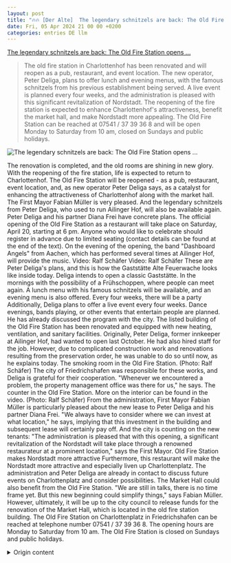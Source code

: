 ```yaml
---
layout: post
title: "🔥🔥 [Der Alte]  The legendary schnitzels are back: The Old Fire Station opens ..."
date: Fri, 05 Apr 2024 21 00 00 +0200
categories: entries DE llm
---
```

[ The legendary schnitzels are back: The Old Fire Station opens ...](https://www.schwaebische.de/regional/bodensee/friedrichshafen/die-legendaeren-schnitzel-sind-zurueck-die-alte-feuerwache-eroeffnet-wieder-2410526)

> The old fire station in Charlottenhof has been renovated and will reopen as a pub, restaurant, and event location. The new operator, Peter Deliga, plans to offer lunch and evening menus, with the famous schnitzels from his previous establishment being served. A live event is planned every four weeks, and the administration is pleased with this significant revitalization of Nordstadt. The reopening of the fire station is expected to enhance Charlottenhof's attractiveness, benefit the market hall, and make Nordstadt more appealing. The Old Fire Station can be reached at 07541 / 37 39 36 8 and will be open Monday to Saturday from 10 am, closed on Sundays and public holidays.

![ The legendary schnitzels are back: The Old Fire Station opens ...](https://cdn.schwaebische.de/2022/11/23/56176212-85d4-4a1f-9453-c2516d33aff9.jpeg)

 The renovation is completed, and the old rooms are shining in new glory. With the reopening of the fire station, life is expected to return to Charlottenhof. 
The Old Fire Station will be reopened - as a pub, restaurant, event location, and, as new operator Peter Deliga says, as a catalyst for enhancing the attractiveness of Charlottenhof along with the market hall. The First Mayor Fabian Müller is very pleased. And the legendary schnitzels from Peter Deliga, who used to run Ailinger Hof, will also be available again.
Peter Deliga and his partner Diana Frei have concrete plans. The official opening of the Old Fire Station as a restaurant will take place on Saturday, April 20, starting at 6 pm. Anyone who would like to celebrate should register in advance due to limited seating (contact details can be found at the end of the text). On the evening of the opening, the band "Dashboard Angels" from Aachen, which has performed several times at Ailinger Hof, will provide the music.
Video: Ralf Schäfer Video: Ralf Schäfer
These are Peter Deliga's plans, and this is how the Gaststätte Alte Feuerwache looks like inside today.
Deliga intends to open a classic Gaststätte. In the mornings with the possibility of a Frühschoppen, where people can meet again. A lunch menu with his famous schnitzels will be available, and an evening menu is also offered.
Every four weeks, there will be a party
Additionally, Deliga plans to offer a live event every four weeks. Dance evenings, bands playing, or other events that entertain people are planned. He has already discussed the program with the city.
The listed building of the Old Fire Station has been renovated and equipped with new heating, ventilation, and sanitary facilities. Originally, Peter Deliga, former innkeeper at Ailinger Hof, had wanted to open last October. He had also hired staff for the job. However, due to complicated construction work and renovations resulting from the preservation order, he was unable to do so until now, as he explains today.
The smoking room in the Old Fire Station. (Photo: Ralf Schäfer)
The city of Friedrichshafen was responsible for these works, and Deliga is grateful for their cooperation. "Whenever we encountered a problem, the property management office was there for us," he says.
The counter in the Old Fire Station. More on the interior can be found in the video. (Photo: Ralf Schäfer)
From the administration, First Mayor Fabian Müller is particularly pleased about the new lease to Peter Deliga and his partner Diana Frei. "We always have to consider where we can invest at what location," he says, implying that this investment in the building and subsequent lease will certainly pay off.
And the city is counting on the new tenants: "The administration is pleased that with this opening, a significant revitalization of the Nordstadt will take place through a renowned restaurateur at a prominent location," says the First Mayor.
Old Fire Station makes Nordstadt more attractive
Furthermore, this restaurant will make the Nordstadt more attractive and especially liven up Charlottenplatz. The administration and Peter Deliga are already in contact to discuss future events on Charlottenplatz and consider possibilities.
The Market Hall could also benefit from the Old Fire Station. "We are still in talks, there is no time frame yet. But this new beginning could simplify things," says Fabian Müller. However, ultimately, it will be up to the city council to release funds for the renovation of the Market Hall, which is located in the old fire station building.
The Old Fire Station on Charlottenplatz in Friedrichshafen can be reached at telephone number 07541 / 37 39 36 8.
The opening hours are Monday to Saturday from 10 am. The Old Fire Station is closed on Sundays and public holidays.

<details>
  <summary>Origin content</summary>
  ---
layout: post
title: "🔥🔥 [Der Alte] Die legendären Schnitzel sind zurück: Die Alte Feuerwache eröffnet ..."
date: Fri, 05 Apr 2024 21:00:00 +0200
categories: entries DE
---
[Die legendären Schnitzel sind zurück: Die Alte Feuerwache eröffnet ...](https://www.schwaebische.de/regional/bodensee/friedrichshafen/die-legendaeren-schnitzel-sind-zurueck-die-alte-feuerwache-eroeffnet-wieder-2410526)

![Die legendären Schnitzel sind zurück: Die Alte Feuerwache eröffnet ...](https://cdn.schwaebische.de/2022/11/23/56176212-85d4-4a1f-9453-c2516d33aff9.jpeg)

Die Renovierung ist abgeschlossen, die alten Räume erstrahlen im neuen Glanz. Mit der Eröffnung der Feuerwache soll am Charlottenhof wieder Leben einkehren.

Die Alte Feuerwache wird wieder eröffnet - als Kneipe, Restaurant, Veranstaltungsort und, wie der neue Betreiber Peter Deliga sagt, als Motor für die Attraktivierung des Charlottenhofes samt der Markthalle. Den Ersten Bürgermeister Fabian Müller freut das sehr. Und die legendären Schnitzel von Peter Deliga, der früher den Ailinger Hof betrieben hat, wird es auch wieder geben.

Peter Deliga und seine Partnerin Diana Frei haben konkrete Pläne. Die offizielle Eröffnung der Alten Feuerwache als Gaststätte findet am Samstag, 20. April ab 18 Uhr statt. Wer Lust hat, mitzufeiern, sollte sich aber wegen des begrenzten Platzangebotes vorher telefonisch anmelden (siehe Infobox am Ende des Textes). Am Eröffnungsabend wird die Band „Dashboard Angels“ aus Aachen, die im Ailinger Hof schon mehrfach aufgetreten ist, für den guten Ton sorgen.

Video: Ralf Schäfer Video: Ralf Schäfer

Das sind Peter Deligas Pläne und so sieht die Gaststätte Alte Feuerwache heute von innen aus.

Deliga will mit der Alten Feuerwache eine klassische Gaststätte aufmachen. Morgens mit der Möglichkeit eines Frühschoppens, man soll sich hier wieder treffen können. Einen Mittagstisch mit seinen berühmten Schnitzeln wird es geben, und eine Abendkarte ist ebenfalls vorhanden.

Alle vier Wochen Party

Dazu will er alle vier Wochen eine Live-Veranstaltung anbieten. Tanzabende, Bands, die spielen oder andere Veranstaltungen, die die Menschen unterhalten sollen, sind da geplant. Vorstellungen vom Programm hat er bereits einige, mit der Stadt sei das auch alles abgesprochen.

Das denkmalgeschützte Haus der Alten Feuerwache ist saniert, komplett mit neuer Heizung, Lüftung und Sanitärräumen versehen und endlich fertig geworden. Eigentlich wollte Peter Deliga, ehemals Wirt im Ailinger Hof, schon im Oktober vergangenen Jahres eröffnen. Personal dafür hatte er ebenfalls eingestellt. Doch dann kam das eine Problemchen nach dem anderen, in erster Linie den komplizierten Bauarbeiten und Sanierungen aufgrund des Denkmalschutzes geschuldet, sagt er heute.

Das Raucherzimmer in der Alten Feuerwache. (Foto: Ralf Schäfer )

Diese Arbeiten hat die Stadt Friedrichshafen zu verantworten gehabt, der Peter Deliga sehr dankbar ist für die Zusammenarbeit. „Wann immer wir ein Problem bekamen, war das Liegenschaftsamt für uns da“, sagt er.

Die Theke in der Alten Feuerwache. Mehr zum Interieur ist im Video zu sehen. (Foto: Ralf Schäfer )

Seitens der Verwaltung freut sich vor allem der Erste Bürgermeister Fabian Müller über die Neuverpachtung an Peter Deliga und seine Partnerin Diana Frei. „Wir müssen immer wieder schauen, was wir an welcher Stelle investieren können“, sagt er und meint, dass sich diese Investition in das Gebäude mit der anschließenden Neuverpachtung sicher gelohnt haben werden.

Und die Stadt setzt auf die neuen Pächter: „Die Verwaltung ist froh, dass mit dieser Eröffnung eine wesentliche Belebung der Nordstadt durch einen renommierten Gastronomen an prominenter Stelle stattfinden kann“, sagt der Erste Bürgermeister.

Alte Feuerwache macht Nordstadt attraktiver

Schließlich würde auch dieses Restaurant die Nordstadt attraktiver machen und vor allem am Charlottenplatz für mehr Leben sorgen. Die Verwaltung und Peter Deliga stehen zumindest schon mal in Kontakt, um über künftige Veranstaltungen auf dem Charlottenplatz zu sprechen und nachzudenken.

Auch die Markthalle könne von der Alten Feuerwache profitieren. „Wir befinden uns da immer noch in Gesprächen, einen Zeithorizont gibt es nicht. Aber es kann gut sein, dass dieser Neubeginn hier die Sache vereinfacht“, sagt Fabian Müller. Am Ende aber wird es am Gemeinderat sein, das Geld für die Sanierung der Markthalle freizugeben, die sich in der alten Halle der Feuerwehr befindet.

Die Alte Feuerwache am Charlottenplatz in Friedrichshafen ist erreichbar unter Telefon 07541 / 37 39 36 8.

Die Öffnungszeiten sind Montag bis Samstag ab 10 Uhr. An Sonn- und Feiertagen ist die Alte Feuerwache geschlossen.


</details>
